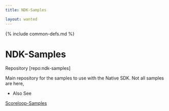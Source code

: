 ```yaml
---
title: NDK-Samples

layout: wanted
---
```

{% include common-defs.md %}

# NDK-Samples

Repository
[repo:ndk-samples]

Main repository for the samples to use with the Native SDK.  Not all samples are here,

* Also See

[Scoreloop-Samples](http://github.com/blackberry/Scoreloop-Samples)